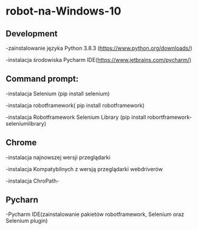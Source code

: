 # robot-na-Windows-10

## Development
-zainstalowanie języka Python 3.8.3 (https://www.python.org/downloads/)

-instalacja środowiska Pycharm IDE(https://www.jetbrains.com/pycharm/)
## Command prompt:
 -instalacja Selenium (pip install selenium)
 
 -instalacja robotframework( pip install robotframework)
 
 -instalacja Robotframework Selenium Library (pip install robortframework-seleniumlibrary)
## Chrome
 -instalacja najnowszej wersji przeglądarki

 -instalacja Kompatybilnych z wersją przeglądarki webdriverów
 
 -instalacja ChroPath-
 
 ## Pycharn
 -Pycharm IDE(zainstalowanie pakietów robotframework, Selenium oraz Selenium plugin)
